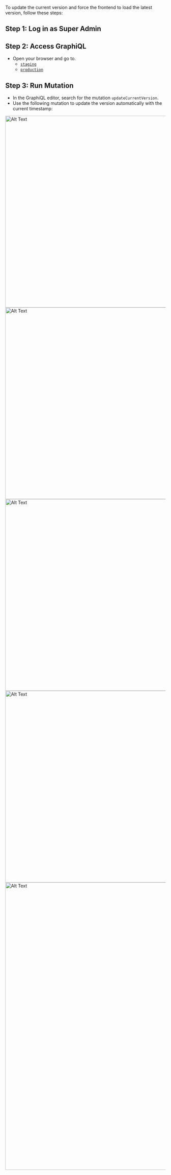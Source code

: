 To update the current version and force the frontend to load the latest version, follow these steps:

## Step 1: Log in as Super Admin

## Step 2: Access GraphiQL
- Open your browser and go to.
   - [`staging`](https://elearningplus.staging.zanda360.com/graphiql)
   - [`production`](https://elearningplus.zanda360.com/graphiql)

## Step 3: Run Mutation
- In the GraphiQL editor, search for the mutation `updateCurrentVersion`.
- Use the following mutation to update the version automatically with the current timestamp:

<img src="https://github.com/user-attachments/assets/8f3a87fd-532c-4fb0-b22e-38b243f045ba" alt="Alt Text" width="600"/>
<img src="https://github.com/user-attachments/assets/0af85bf5-240c-4297-a649-57862cfdc929" alt="Alt Text" width="600"/>
<img src="https://github.com/user-attachments/assets/a2d584a3-e70c-4c8d-9243-76a398ab1a0d" alt="Alt Text" width="600"/>
<img src="https://github.com/user-attachments/assets/cfa5b431-714a-4df4-8693-b41133eab806" alt="Alt Text" width="600"/>
<img src="https://github.com/user-attachments/assets/effa6dbd-0e59-4ddc-ab1c-35429c2855a8" alt="Alt Text" width="900"/>


